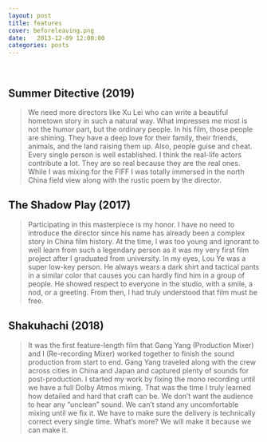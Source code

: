 ```yaml
---
layout: post
title: features
cover: beforeleaving.png
date:   2013-12-09 12:00:00
categories: posts
---
```

<br>

## Summer Ditective (2019)

> We need more directors like Xu Lei who can write a beautiful hometown story in such a natural way. What impresses me most is not the humor part, but the ordinary people. In his film, those people are shining. They have a deep love for their family, their friends, animals, and the land raising them up. Also, people guise and cheat. Every single person is well established. I think the real-life actors contribute a lot. They are so real because they are the real ones. While I was mixing for the FIFF I was totally immersed in the north China field view along with the rustic poem by the director.

## The Shadow Play (2017)

> Participating in this masterpiece is my honor. I have no need to introduce the director since his name has already been a complex story in China film history. At the time, I was too young and ignorant to well learn from such a legendary person as it was my very first film project after I graduated from university. In my eyes, Lou Ye was a super low-key person. He always wears a dark shirt and tactical pants in a similar color that causes you can hardly find him in a group of people. He showed respect to everyone in the studio, with a smile, a nod, or a greeting. From then, I had truly understood that film must be free.

## Shakuhachi (2018)

> It was the first feature-length film that Gang Yang (Production Mixer) and I (Re-recording Mixer) worked together to finish the sound production from start to end. Gang Yang traveled along with the crew across cities in China and Japan and captured plenty of sounds for post-production. I started my work by fixing the mono recording until we have a full Dolby Atmos mixing. That was the time I truly learned how detailed and hard that craft can be. We don’t want the audience to hear any “unclean” sound. We can’t stand any uncomfortable mixing until we fix it. We have to make sure the delivery is technically correct every single time. What’s more? We will make it because we can make it.